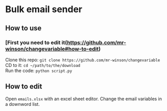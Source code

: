 # Bulk email sender


## How to use
### [First you need to edit it(https://github.com/mr-winson/changevariable#how-to-edit)
Clone this repo:
`git clone https://github.com/mr-winson/changevariable`
<br>
CD to it:
`cd ~/path/to/the/download`
<br>
Run the code:
`python script.py`

## How to edit
Open `emails.xlsx` with an excel sheet editor.
Change the email variables in a downword list.
